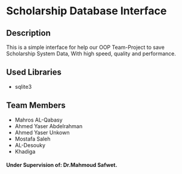 # Scholarship Database Interface

## Description
This is a simple interface for help our OOP Team-Project to save Scholarship System Data, With high speed, quality and performance.


## Used Libraries
- sqlite3


## Team Members
- Mahros AL-Qabasy
- Ahmed Yaser Abdelrahman
- Ahmed Yaser Unkown
- Mostafa Saleh
- AL-Desouky
- Khadiga

#### Under Supervision of: Dr.Mahmoud Safwet.
